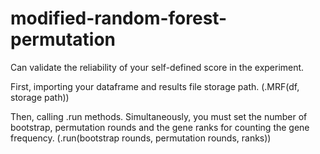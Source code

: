 # modified-random-forest-permutation
Can validate the reliability of your self-defined score in the experiment. 

First, importing your dataframe and results file storage path. (.MRF(df, storage path))

Then, calling .run methods. Simultaneously, you must set the number of bootstrap, permutation rounds and the gene ranks for counting the gene frequency.
(.run(bootstrap rounds, permutation rounds, ranks))
